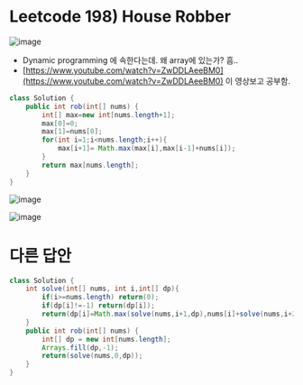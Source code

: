 # Leetcode 198) House Robber

![image](https://user-images.githubusercontent.com/37058233/120582342-3047c580-c3e1-11eb-983e-c5853735a51a.png)

-  Dynamic programming 에 속한다는데. 왜 array에 있는가? 흠..
- [https://www.youtube.com/watch?v=ZwDDLAeeBM0](https://www.youtube.com/watch?v=ZwDDLAeeBM0) 이 영상보고 공부함.

```java
class Solution {
    public int rob(int[] nums) {
        int[] max=new int[nums.length+1];
        max[0]=0;
        max[1]=nums[0];
        for(int i=1;i<nums.length;i++){
            max[i+1]= Math.max(max[i],max[i-1]+nums[i]);
        }
        return max[nums.length];
    }
}
```

![image](https://user-images.githubusercontent.com/37058233/120585022-ddbcd800-c3e5-11eb-9cc8-95df364e92ca.png)

![image](https://user-images.githubusercontent.com/37058233/120585044-ea413080-c3e5-11eb-9463-5a882ad0e59d.png)

# 다른 답안

```java
class Solution {
    int solve(int[] nums, int i,int[] dp){
        if(i>=nums.length) return(0);
        if(dp[i]!=-1) return(dp[i]);
        return(dp[i]=Math.max(solve(nums,i+1,dp),nums[i]+solve(nums,i+2,dp)));
    }
    public int rob(int[] nums) {
        int[] dp = new int[nums.length];
        Arrays.fill(dp,-1);
        return(solve(nums,0,dp));
    }
}
```

